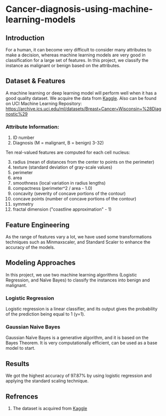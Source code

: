 # Cancer-diagnosis-using-machine-learning-models

## Introduction
For a human, it can become very difficult to consider many attributes to make a decision, whereas machine learning models are very good in classification for a large set of features. In this project, we classify the instance as malignant or benign based on the attributes.

## Dataset & Features
A machine learning or deep learning model will perform well when it has a good quality dataset. We acquire the data from [Kaggle](https://www.kaggle.com/uciml/breast-cancer-wisconsin-data). Also can be found on UCI Machine Learning Repository: https://archive.ics.uci.edu/ml/datasets/Breast+Cancer+Wisconsin+%28Diagnostic%29

### Attribute Information:
1. ID number
2. Diagnosis (M = malignant, B = benign)
3-32)

Ten real-valued features are computed for each cell nucleus:

3. radius (mean of distances from the center to points on the perimeter)
5. texture (standard deviation of gray-scale values)
6. perimeter
7. area
8. smoothness (local variation in radius lengths)
9. compactness (perimeter^2 / area - 1.0)
10. concavity (severity of concave portions of the contour)
11. concave points (number of concave portions of the contour)
12. symmetry
13. fractal dimension ("coastline approximation" - 1)

## Feature Engineering
As the range of features vary a lot, we have used some transformations techniques such as Minmaxscaler, and Standard Scaler to enhance the accuracy of the models.

## Modeling Approaches
In this project, we use two machine learning algorithms (Logistic Regression, and Naïve Bayes) to classify the instances into benign and malignant.

### Logistic Regression
Logistic regression is a linear classifier, and its output gives the probability of the prediction being equal to 1 (y=1).

### Gaussian Naive Bayes
Gaussian Naïve Bayes is a generative algorithm, and it is based on the Bayes Theorem. It is very computationally efficient, can be used as a base model to start.

## Results
We got the highest accuracy of 97.87% by using logistic regression and applying the standard scaling technique.

## Refrences
1. The dataset is acquired from [Kaggle](https://www.kaggle.com/uciml/breast-cancer-wisconsin-data)

